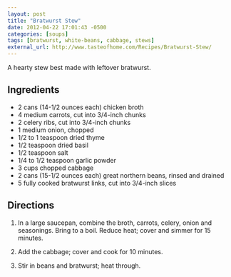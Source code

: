 ```yaml
---
layout: post
title: "Bratwurst Stew"
date: 2012-04-22 17:01:43 -0500
categories: [soups]
tags: [bratwurst, white-beans, cabbage, stews]
external_url: http://www.tasteofhome.com/Recipes/Bratwurst-Stew/
---
```

A hearty stew best made with leftover bratwurst.

## Ingredients

* 2 cans (14-1/2 ounces each) chicken broth
* 4 medium carrots, cut into 3/4-inch chunks
* 2 celery ribs, cut into 3/4-inch chunks
* 1 medium onion, chopped
* 1/2 to 1 teaspoon dried thyme
* 1/2 teaspoon dried basil
* 1/2 teaspoon salt
* 1/4 to 1/2 teaspoon garlic powder
* 3 cups chopped cabbage
* 2 cans (15-1/2 ounces each) great northern beans, rinsed and drained
* 5 fully cooked bratwurst links, cut into 3/4-inch slices



## Directions

1.  In a large saucepan, combine the broth, carrots, celery, onion and seasonings. Bring to a boil. Reduce heat; cover and simmer for 15 minutes.

1.  Add the cabbage; cover and cook for 10 minutes.

1.  Stir in beans and bratwurst; heat through.
